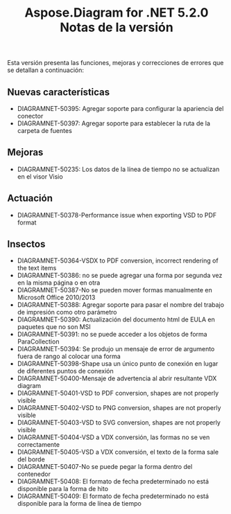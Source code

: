 ﻿---
title: Aspose.Diagram for .NET 5.2.0 Notas de la versión
type: docs
weight: 80
url: /es/net/aspose-diagram-for-net-5-2-0-release-notes/
---
Esta versión presenta las funciones, mejoras y correcciones de errores que se detallan a continuación:
## **Nuevas características**
- DIAGRAMNET-50395: Agregar soporte para configurar la apariencia del conector
- DIAGRAMNET-50397: Agregar soporte para establecer la ruta de la carpeta de fuentes
## **Mejoras**
- DIAGRAMNET-50235: Los datos de la línea de tiempo no se actualizan en el visor Visio
## **Actuación**
- DIAGRAMNET-50378-Performance issue when exporting VSD to PDF format
## **Insectos**
- DIAGRAMNET-50364-VSDX to PDF conversion, incorrect rendering of the text items
- DIAGRAMNET-50386: no se puede agregar una forma por segunda vez en la misma página o en otra
- DIAGRAMNET-50387-No se pueden mover formas manualmente en Microsoft Office 2010/2013
- DIAGRAMNET-50388: Agregar soporte para pasar el nombre del trabajo de impresión como otro parámetro
- DIAGRAMNET-50390: Actualización del documento html de EULA en paquetes que no son MSI
- DIAGRAMNET-50391: no se puede acceder a los objetos de forma ParaCollection
- DIAGRAMNET-50394: Se produjo un mensaje de error de argumento fuera de rango al colocar una forma
- DIAGRAMNET-50398-Shape usa un único punto de conexión en lugar de diferentes puntos de conexión
- DIAGRAMNET-50400-Mensaje de advertencia al abrir resultante VDX diagram
- DIAGRAMNET-50401-VSD to PDF conversion, shapes are not properly visible
- DIAGRAMNET-50402-VSD to PNG conversion, shapes are not properly visible
- DIAGRAMNET-50403-VSD to SVG conversion, shapes are not properly visible
- DIAGRAMNET-50404-VSD a VDX conversión, las formas no se ven correctamente
- DIAGRAMNET-50405-VSD a VDX conversión, el texto de la forma sale del borde
- DIAGRAMNET-50407-No se puede pegar la forma dentro del contenedor
- DIAGRAMNET-50408: El formato de fecha predeterminado no está disponible para la forma de hito
- DIAGRAMNET-50409: El formato de fecha predeterminado no está disponible para la forma de línea de tiempo
